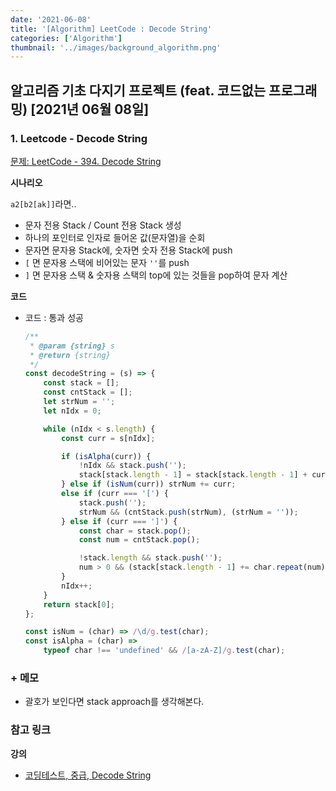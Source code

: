 ```yaml
---
date: '2021-06-08'
title: '[Algorithm] LeetCode : Decode String'
categories: ['Algorithm']
thumbnail: '../images/background_algorithm.png'
---
```


## 알고리즘 기초 다지기 프로젝트 (feat. 코드없는 프로그래밍) [2021년 06월 08일]

### **1.** Leetcode - Decode String

[문제: LeetCode - 394. Decode String](https://leetcode.com/problems/decode-string/)

**시나리오**

`a2[b2[ak]]`라면..

-   문자 전용 Stack / Count 전용 Stack 생성
-   하나의 포인터로 인자로 들어온 값(문자열)을 순회
-   문자면 문자용 Stack에, 숫자면 숫자 전용 Stack에 push
-   `[` 면 문자용 스택에 비어있는 문자 `''`를 push
-   `]` 면 문자용 스택 & 숫자용 스택의 top에 있는 것들을 pop하여 문자 계산

**코드**

-   코드 : 통과 성공

    ```js
    /**
     * @param {string} s
     * @return {string}
     */
    const decodeString = (s) => {
        const stack = [];
        const cntStack = [];
        let strNum = '';
        let nIdx = 0;

        while (nIdx < s.length) {
            const curr = s[nIdx];

            if (isAlpha(curr)) {
                !nIdx && stack.push('');
                stack[stack.length - 1] = stack[stack.length - 1] + curr;
            } else if (isNum(curr)) strNum += curr;
            else if (curr === '[') {
                stack.push('');
                strNum && (cntStack.push(strNum), (strNum = ''));
            } else if (curr === ']') {
                const char = stack.pop();
                const num = cntStack.pop();

                !stack.length && stack.push('');
                num > 0 && (stack[stack.length - 1] += char.repeat(num));
            }
            nIdx++;
        }
        return stack[0];
    };

    const isNum = (char) => /\d/g.test(char);
    const isAlpha = (char) =>
        typeof char !== 'undefined' && /[a-zA-Z]/g.test(char);
    ```

### **+** 메모

-   괄호가 보인다면 stack approach를 생각해본다.

### **참고 링크**

**강의**

-   [코딩테스트, 중급, Decode String](https://youtu.be/kEOIOoJ2keo)
